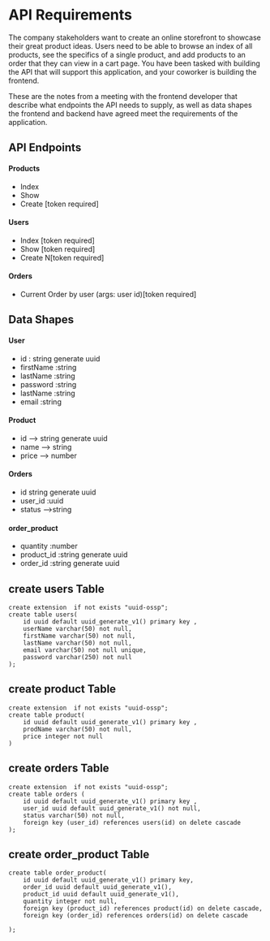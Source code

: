 # API Requirements
The company stakeholders want to create an online storefront to showcase their great product ideas. Users need to be able to browse an index of all products, see the specifics of a single product, and add products to an order that they can view in a cart page. You have been tasked with building the API that will support this application, and your coworker is building the frontend.

These are the notes from a meeting with the frontend developer that describe what endpoints the API needs to supply, as well as data shapes the frontend and backend have agreed meet the requirements of the application. 

## API Endpoints
#### Products
- Index 
- Show
- Create [token required]


#### Users
- Index [token required]
- Show [token required]
- Create N[token required]

#### Orders
- Current Order by user (args: user id)[token required]


## Data Shapes
#### User
- id : string generate uuid 
- firstName :string
- lastName :string
- password :string
- lastName :string
- email :string
#### Product
-  id --> string generate uuid 
-  name --> string
-  price --> number



#### Orders
- id string generate uuid 
- user_id :uuid
- status -->string
#### order_product
- quantity   :number
- product_id :string generate uuid 
- order_id   :string generate uuid 


## create users Table  
```
create extension  if not exists "uuid-ossp";
create table users(
    id uuid default uuid_generate_v1() primary key ,
    userName varchar(50) not null,
    firstName varchar(50) not null,
    lastName varchar(50) not null,
    email varchar(50) not null unique,
    password varchar(250) not null
);
 ```

## create product Table 
```
create extension  if not exists "uuid-ossp";
create table product(
    id uuid default uuid_generate_v1() primary key ,
    prodName varchar(50) not null,
    price integer not null
)
```
## create orders Table

```
create extension  if not exists "uuid-ossp";
create table orders (
    id uuid default uuid_generate_v1() primary key ,
    user_id uuid default uuid_generate_v1() not null,
    status varchar(50) not null,
    foreign key (user_id) references users(id) on delete cascade
);
```
## create order_product Table 
```
create table order_product(
    id uuid default uuid_generate_v1() primary key,
    order_id uuid default uuid_generate_v1(),
    product_id uuid default uuid_generate_v1(),
    quantity integer not null,
    foreign key (product_id) references product(id) on delete cascade,
    foreign key (order_id) references orders(id) on delete cascade
    
);
```
